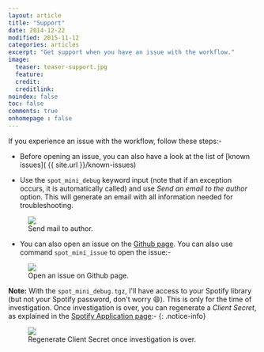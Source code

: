 ```yaml
---
layout: article
title: "Support"
date: 2014-12-22
modified: 2015-11-12
categories: articles
excerpt: "Get support when you have an issue with the workflow."
image:
  teaser: teaser-support.jpg
  feature:
  credit:
  creditlink:
noindex: false
toc: false
comments: true
onhomepage : false
---
```


If you experience an issue with the workflow, follow these steps:-

* Before opening an issue, you can also have a look at the list of [known issues]( {{ site.url }}/known-issues)

* Use the `spot_mini_debug` keyword input (note that if an exception occurs, it is automatically called) and use _Send an email to the author_ option. This will generate an email with all information needed for troubleshooting.

<figure>
	<img src="{{ site.url }}/images/support1.jpg">
	<figcaption>Send mail to author.</figcaption>
</figure>

* You can also open an issue on the [Github page](https://github.com/vdesabou/alfred-spotify-mini-player/issues/new). You can also use command `spot_mini_issue` to open the issue:-

<figure>
    <img src="{{ site.url }}/images/support3.jpg">
    <figcaption>Open an issue on Github page.</figcaption>
</figure>

<a name="note_regenerate_client_secret"></a>

**Note:** With the `spot_mini_debug.tgz`, I'll have access to your Spotify library (but not your Spotify password, don't worry :smile:). This is only for the time of investigation. Once investigation is over, you can regenerate a _Client Secret_, as explained in the [Spotify Application page](https://developer.spotify.com/my-applications):-
{: .notice-info}

<figure>
	<img src="{{ site.url }}/images/support2.jpg">
	<figcaption>Regenerate Client Secret once investigation is over.</figcaption>
</figure>
